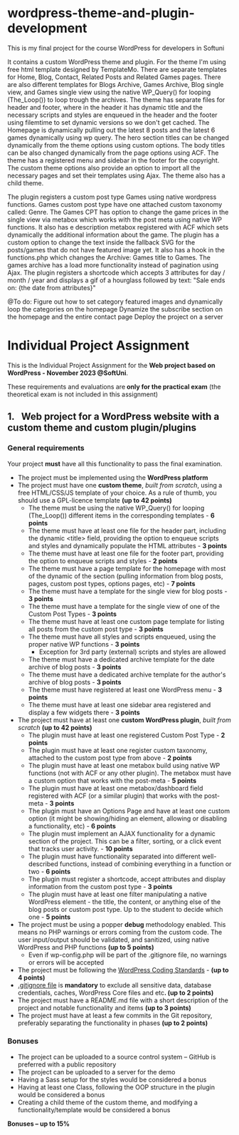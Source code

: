 # wordpress-theme-and-plugin-development
This is my final project for the course WordPress for developers in Softuni

It contains a custom WordPress theme and plugin. For the theme I'm using free html template designed by TemplateMo.
There are separate templates for Home, Blog, Contact, Related Posts and Related Games pages.
There are also different templates for Blogs Archive, Games Archive, Blog single view, and Games single view using the native WP_Query() for looping (The_Loop()) to loop trough the archives.
The theme has separate files for header and footer, where in the header it has dynamic title and the necessary scripts and styles are enqueued in the header and the footer using filemtime to set dynamic versions so we don't get cached. 
The Homepage is dynamically pulling out the latest 8 posts and the latest 6 games dynamically using wp query. The hero section titles can be changed dynamically from the theme options using custom options. The body titles can be also changed dynamically from the page options using ACF. 
The theme has a registered menu and sidebar in the footer for the copyright.
The custom theme options also provide an option to import all the necessary pages and set their templates using Ajax.
The theme also has a child theme.

The plugin registers a custom post type Games using native wordpress functions.
Games custom post type have one attached custom taxonomy called: Genre.
The Games CPT has option to change the game prices in the single view via metabox which works with the post meta using native WP functions. It also has e description metabox registered with ACF which sets dynamically the additional information about the game.
The plugin has a custom option to change the text inside the fallback SVG for the  posts/games that do not have featured image yet.
It also has a hook in the functions.php which changes the Archive: Games title to Games.
The games archive has a load more functionality instead of pagination using Ajax.
The plugin registers a shortcode which accepts 3 attributes for day / month / year and displays a gif of a hourglass followed by text: "Sale ends on: {the date from attributes}"


@To do:
Figure out how to set category featured images and dynamically loop the categories on the homepage
Dynamize the subscribe section on the homepage and the entire contact page
Deploy the project on a server




<h1>Individual Project Assignment</h1>
This is the Individual Project Assignment for the <strong>Web project based on WordPress - November 2023 @SoftUni</strong>.

These requirements and evaluations are<strong> only for the practical exam</strong> (the theoretical exam is not included in this assignment)
<h2>1.   Web project for a WordPress website with a custom theme and custom plugin/plugins</h2>
<h3>General requirements</h3>
Your project <strong>must</strong> have all this functionality to pass the final examination.
<ul>
 	<li>The project must be implemented using the <strong>WordPress platform</strong></li>
 	<li>The project must have one <strong>custom theme</strong>, <em>built from scratch</em>, using a free HTML/CSS/JS template of your choice. As a rule of thumb, you should use a GPL-licence template <strong>(up to 42 points)</strong>
<ul>
 	<li>The theme must be using the native WP_Query() for looping (The_Loop()) different items in the corresponding templates - <strong>6 points</strong></li>
 	<li>The theme must have at least one file for the header part, including the dynamic &lt;title&gt; field, providing the option to enqueue scripts and styles and dynamically populate the HTML attributes - <strong>3 points</strong></li>
 	<li>The theme must have at least one file for the footer part, providing the option to enqueue scripts and styles - <strong>2 points</strong></li>
 	<li>The theme must have a page template for the homepage with most of the dynamic of the section (pulling information from blog posts, pages, custom post types, options pages, etc) - <strong>7 points</strong></li>
 	<li>The theme must have a template for the single view for blog posts - <strong>3 points</strong></li>
 	<li>The theme must have a template for the single view of one of the Custom Post Types - <strong>3 points</strong></li>
 	<li>The theme must have at least one custom page template for listing all posts from the custom post type - <strong>3 points</strong></li>
 	<li>The theme must have all styles and scripts enqueued, using the proper native WP functions - <strong>3 points</strong>
<ul>
 	<li>Exception for 3rd party (external) scripts and styles are allowed</li>
</ul>
</li>
 	<li>The theme must have a dedicated archive template for the date archive of blog posts - <strong>3 points</strong></li>
 	<li>The theme must have a dedicated archive template for the author's archive of blog posts - <strong>3 points</strong></li>
 	<li>The theme must have registered at least one WordPress menu - <strong>3 points</strong></li>
 	<li>The theme must have at least one sidebar area registered and display a few widgets there - <strong>3 points</strong></li>
</ul>
</li>
 	<li>The project must have at least one <strong>custom WordPress plugin</strong>, <em>built from scratch</em> <strong>(up to 42 points)</strong>
<ul>
 	<li>The plugin must have at least one registered Custom Post Type - <strong>2 points</strong></li>
 	<li>The plugin must have at least one register custom taxonomy, attached to the custom post type from above - <strong>2 points</strong></li>
 	<li>The plugin must have at least one metabox build using native WP functions (not with ACF or any other plugin). The metabox must have a custom option that works with the post-meta - <strong>5 points</strong></li>
 	<li>The plugin must have at least one metabox/dashboard field registered with ACF (or a similar plugin) that works with the post-meta - <strong>3 points</strong></li>
 	<li>The plugin must have an Options Page and have at least one custom option (it might be showing/hiding an element, allowing or disabling a functionality, etc) - <strong>6 points</strong></li>
 	<li>The plugin must implement an AJAX functionality for a dynamic section of the project. This can be a filter, sorting, or a click event that tracks user activity. - <strong>10 points</strong></li>
 	<li>The plugin must have functionality separated into different well-described functions, instead of combining everything in a function or two - <strong>6 points</strong></li>
 	<li>The plugin must register a shortcode, accept attributes and display information from the custom post type - <strong>3 points</strong></li>
 	<li>The plugin must have at least one filter manipulating a native WordPress element - the title, the content, or anything else of the blog posts or custom post type. Up to the student to decide which one - <strong>5 points</strong></li>
</ul>
</li>
 	<li>The project must be using a popper <strong>debug</strong> methodology enabled. This means no PHP warnings or errors coming from the custom code. The user input/output should be validated, and sanitized, using native WordPress and PHP functions <strong>(up to 5 points)</strong>
<ul>
 	<li>Even if wp-config.php will be part of the .gitignore file, no warnings or errors will be accepted</li>
</ul>
</li>
 	<li>The project must be following the <a href="https://developer.wordpress.org/coding-standards/wordpress-coding-standards/">WordPress Coding Standards</a> - <strong>(up to 4 points)</strong></li>
 	<li><a href="https://github.com/metodiew/softuni-jobs/blob/master/.gitignore">.gitignore file</a> is <strong>mandatory</strong> to exclude all sensitive data, database credentials, caches, WordPress Core files and etc<strong>. (up to 2 points)</strong></li>
 	<li>The project must have a README.md file with a short description of the project and notable functionality and items <strong>(up to 3 points)</strong></li>
 	<li>The project must have at least a few commits in the Git repository, preferably separating the functionality in phases <strong>(up to 2 points)</strong></li>
</ul>
<h3>Bonuses</h3>
<ul>
 	<li>The project can be uploaded to a source control system – GitHub is preferred with a public repository</li>
 	<li>The project can be uploaded to a server for the demo</li>
 	<li>Having a Sass setup for the styles would be considered a bonus</li>
 	<li>Having at least one Class, following the OOP structure in the plugin would be considered a bonus</li>
 	<li>Creating a child theme of the custom theme, and modifying a functionality/template would be considered a bonus</li>
</ul>
<strong>Bonuses – up to 15%</strong>
